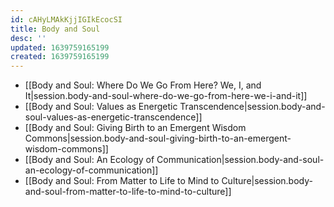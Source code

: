```yaml
---
id: cAHyLMAkKjjIGIkEcocSI
title: Body and Soul
desc: ''
updated: 1639759165199
created: 1639759165199
---
```


- [[Body and Soul:  Where Do We Go From Here? We, I, and It|session.body-and-soul-where-do-we-go-from-here-we-i-and-it]]
- [[Body and Soul:  Values as Energetic Transcendence|session.body-and-soul-values-as-energetic-transcendence]]
- [[Body and Soul:  Giving Birth to an Emergent Wisdom Commons|session.body-and-soul-giving-birth-to-an-emergent-wisdom-commons]]
- [[Body and Soul:  An Ecology of Communication|session.body-and-soul-an-ecology-of-communication]]
- [[Body and Soul:  From Matter to Life to Mind to Culture|session.body-and-soul-from-matter-to-life-to-mind-to-culture]]
